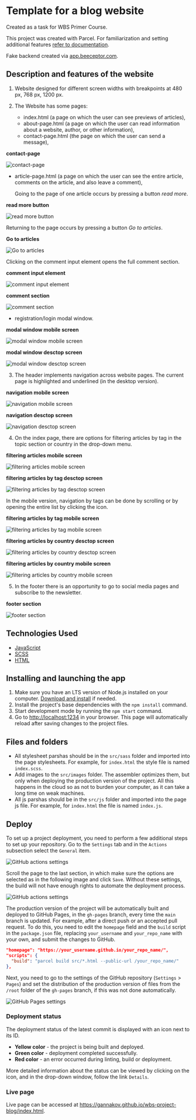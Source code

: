 # Template for a blog website

Created as a task for WBS Primer Course.

This project was created with Parcel. For familiarization and setting additional
features [refer to documentation](https://parceljs.org/).

Fake backend created via [app.beeceptor.com](https://app.beeceptor.com/).

## Description and features of the website

1. Website designed for different screen widths with breakpoints at 480 px, 768
   px, 1200 px.
2. The Website has some pages:

   - index.html (a page on which the user can see previews of articles),
   - about-page.html (a page on which the user can read information about a
     website, author, or other information),
   - contact-page.html (the page on which the user can send a message),

**contact-page**

![contact-page ](./assets/contact.png)

- article-page.html (a page on which the user can see the entire article,
  comments on the article, and also leave a comment),

  Going to the page of one article occurs by pressing a button _read more_.

**read more button**

![read more button ](./assets/read-more.png)

Returning to the page occurs by pressing a button _Go to articles_.

**Go to articles**

![Go to articles ](./assets/go-back.png)

Clicking on the comment input element opens the full comment section.

**comment input element**

![comment input element ](./assets/comment-notactive.png)

**comment section**

![comment section ](./assets/comment-active.png)

- registration/login modal window.

**modal window mobile screen**

![modal window mobile screen ](./assets/modal-mobile.jpeg)

**modal window desctop screen**

![modal window desctop screen ](./assets/login.png)

3. The header implements navigation across website pages. The current page is
   highlighted and underlined (in the desktop version).

**navigation mobile screen**

![navigation  mobile screen ](./assets/header-mobile.jpeg)

**navigation desctop screen**

![navigation  desctop screen ](./assets/header.png)

4. On the index page, there are options for filtering articles by tag in the
   topic section or country in the drop-down menu.

**filtering articles mobile screen**

![filtering articles  mobile screen ](./assets/aside-mobile.jpeg)

**filtering articles by tag desctop screen**

![filtering articles by tag desctop screen ](./assets/topic-desc.png)

In the mobile version, navigation by tags can be done by scrolling or by opening
the entire list by clicking the icon.

**filtering articles by tag mobile screen**

![filtering articles by tag mobile screen ](./assets/topics-mobile.jpeg)

**filtering articles by country desctop screen**

![filtering articles by country desctop screen ](./assets/country-desc.png)

**filtering articles by country mobile screen**

![filtering articles by country mobile screen ](./assets/dpd-mobile.jpeg)

5. In the footer there is an opportunity to go to social media pages and
   subscribe to the newsletter.

**footer section**

![footer section ](./assets/footer.png)

## Technologies Used

- [JavaScript](https://developer.mozilla.org/en-US/docs/Web/JavaScript)
- [SCSS](https://sass-lang.com/documentation/)
- [HTML](https://developer.mozilla.org/en-US/docs/Web/HTML)

## Installing and launching the app

1. Make sure you have an LTS version of Node.js installed on your computer.
   [Download and install](https://nodejs.org/en/) if needed.
2. Install the project's base dependencies with the `npm install` command.
3. Start development mode by running the `npm start` command.
4. Go to [http://localhost:1234](http://localhost:1234) in your browser. This
   page will automatically reload after saving changes to the project files.

## Files and folders

- All stylesheet parshas should be in the `src/sass` folder and imported into
  the page stylesheets. For example, for `index.html` the style file is named
  `index.scss`.
- Add images to the `src/images` folder. The assembler optimizes them, but only
  when deploying the production version of the project. All this happens in the
  cloud so as not to burden your computer, as it can take a long time on weak
  machines.
- All js parshas should be in the `src/js` folder and imported into the page js
  file. For example, for `index.html` the file is named `index.js`.

## Deploy

To set up a project deployment, you need to perform a few additional steps to
set up your repository. Go to the `Settings` tab and in the `Actions` subsection
select the `General` item.

![GitHub actions settings](./assets/actions-config-step-1.png)

Scroll the page to the last section, in which make sure the options are selected
as in the following image and click `Save`. Without these settings, the build
will not have enough rights to automate the deployment process.

![GitHub actions settings](./assets/actions-config-step-2.png)

The production version of the project will be automatically built and deployed
to GitHub Pages, in the `gh-pages` branch, every time the `main` branch is
updated. For example, after a direct push or an accepted pull request. To do
this, you need to edit the `homepage` field and the `build` script in the
`package.json` file, replacing `your_username` and `your_repo_name` with your
own, and submit the changes to GitHub.

```json
"homepage": "https://your_username.github.io/your_repo_name/",
"scripts": {
  "build": "parcel build src/*.html --public-url /your_repo_name/"
},
```

Next, you need to go to the settings of the GitHub repository (`Settings` >
`Pages`) and set the distribution of the production version of files from the
`/root` folder of the `gh-pages` branch, if this was not done automatically.

![GitHub Pages settings](./assets/repo-settings.png)

### Deployment status

The deployment status of the latest commit is displayed with an icon next to its
ID.

- **Yellow color** - the project is being built and deployed.
- **Green color** - deployment completed successfully.
- **Red color** - an error occurred during linting, build or deployment.

More detailed information about the status can be viewed by clicking on the
icon, and in the drop-down window, follow the link `Details`.

### Live page

Live page can be accessed at
<https://gannakov.github.io/wbs-project-blog/index.html>.
